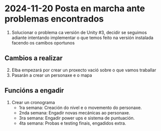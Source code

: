 # 2024-11-20 Posta en marcha ante problemas encontrados

1. Solucionar o problema ca versión de Unity #3, decidir se seguimos adiante intentando implementar o que temos feito na versión instalada facendo os camibos oportunos
## Cambios a realizar   
2. Elba empezará por crear un proxecto vació sobre o que vamos traballar
3. Pasarán a crear un personaxe e o mapa

## Funcións a engadir
1. Crear un cronograma
    + 1ra semana: Creación do nivel e o movemento do personaxe.
    + 2nda semana: Engadir novas mecánicas ao personaxe.
    + 3ra semana: Engadir power ups e sistema de puntuación.
    + 4ta semana: Probas e testing finais, engadidos extra.
